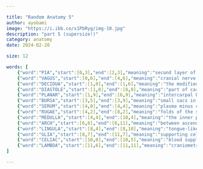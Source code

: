 ```yaml
---

title: "Random Anatomy 5"
author: ayobami
image: "https://i.ibb.co/x1PbRyg/img-10.jpg"
description: "part 5 (supersize!)"
category: anatomy
date: 2024-02-20

size: 12

words: [
    {"word":"PIA","start":[0,3],"end":[2,3],"meaning":"second layer of the meninges"},
    {"word":"VAGUS","start":[0,6],"end":[4,6],"meaning":"cranial nerve X"},
    {"word":"DECIDUA","start":[1,0],"end":[1,6],"meaning":"the modified endometrium during pregnancy"},
    {"word":"DIASTOLE","start":[1,0],"end":[8,0],"meaning":"part of cardiac cycle while the heart fills with blood"},
    {"word":"PLANAR","start":[1,9],"end":[6,9],"meaning":"intercarpal bones articulate via ______ joint?"},
    {"word":"BURSA","start":[3,5],"end":[3,9],"meaning":"small sacs in joints that reduce friction during motion"},
    {"word":"SERUM","start":[4,0],"end":[4,4],"meaning":"plasma minus clotting factors"},
    {"word":"RUGAE","start":[4,2],"end":[8,2],"meaning":"folds of the stomach"},
    {"word":"MEDULLA","start":[4,4],"end":[10,4],"meaning":"the inner part of a suprarenal gland"},
    {"word":"ARCH","start":[6,8],"end":[6,11],"meaning":"between ascending and descending aorta; the aortic ____"},
    {"word":"LINGULA","start":[8,4],"end":[8,10],"meaning":"tongue-like structure in the left lung"},
    {"word":"GLIA","start":[8,7],"end":[11,7],"meaning":"supporting cells in the nervous system"},
    {"word":"CELIAC","start":[10,0],"end":[10,5],"meaning":"blood supply to the foregut; _____ trunk"},
    {"word":"LAMBDA","start":[11,6],"end":[11,11],"meaning":"craniometric point formed by the parietal bones and occipital bone"}
]

---
```

